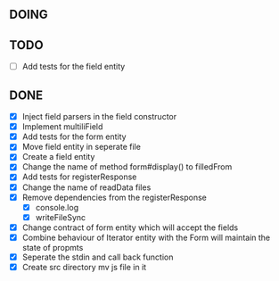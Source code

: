 ## DOING

## TODO 
- [ ] Add tests for the field entity

## DONE
- [x] Inject field parsers in the field constructor
- [x] Implement multiliField
- [x] Add tests for the form entity
- [x] Move field entity in seperate file
- [x] Create a field entity
- [x] Change the name of method form#display() to filledFrom
- [x] Add tests for registerResponse
- [x] Change the name of readData files 
- [x] Remove dependencies from the registerResponse
  - [x] console.log
  - [x] writeFileSync
- [x] Change contract of form entity which will accept the fields
- [x] Combine behaviour of Iterator entity with the Form will maintain the state of propmts
- [x] Seperate the stdin and call back function
- [x] Create src directory mv js file in it
